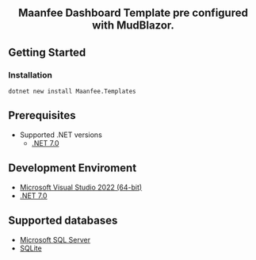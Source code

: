 
  <h2 align="center">
    Maanfee Dashboard Template pre configured with MudBlazor.
  </h2>

## Getting Started
### Installation
```
dotnet new install Maanfee.Templates
```

## Prerequisites
- Supported .NET versions
  - [.NET 7.0](https://dotnet.microsoft.com/en-us/download/dotnet/7.0) 

## Development Enviroment
- [Microsoft Visual Studio 2022 (64-bit)](https://visualstudio.microsoft.com/downloads/) 
- [.NET 7.0](https://dotnet.microsoft.com/en-us/download/dotnet/7.0) 

## Supported databases
- [Microsoft SQL Server](https://www.microsoft.com/en-us/sql-server/sql-server-downloads) 
- [SQLite](https://www.sqlite.org/index.html) 


 